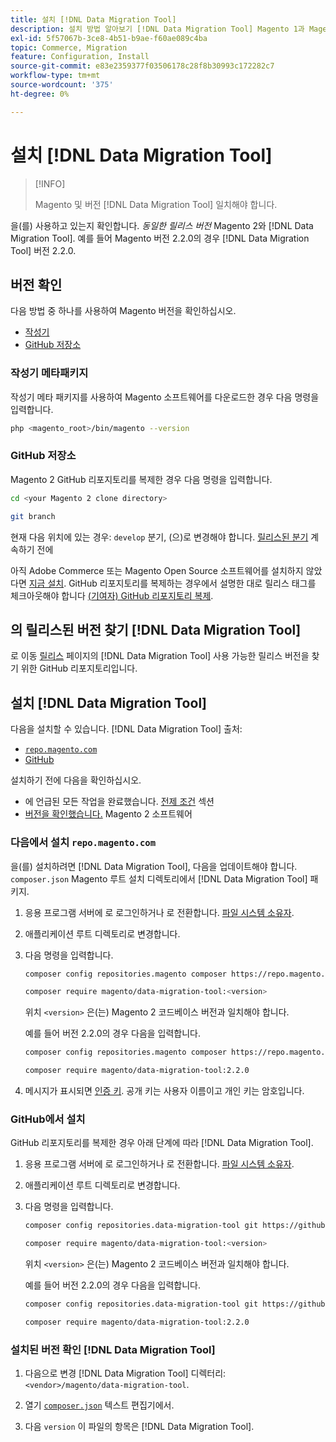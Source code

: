 ```yaml
---
title: 설치 [!DNL Data Migration Tool]
description: 설치 방법 알아보기 [!DNL Data Migration Tool] Magento 1과 Magento 2 간에 데이터를 전송합니다.
exl-id: 5f57067b-3ce8-4b51-b9ae-f60ae089c4ba
topic: Commerce, Migration
feature: Configuration, Install
source-git-commit: e83e2359377f03506178c28f8b30993c172282c7
workflow-type: tm+mt
source-wordcount: '375'
ht-degree: 0%

---
```


# 설치 [!DNL Data Migration Tool]

>[!INFO]
>
>Magento 및 버전 [!DNL Data Migration Tool] 일치해야 합니다.


을(를) 사용하고 있는지 확인합니다. *동일한 릴리스 버전* Magento 2와 [!DNL Data Migration Tool]. 예를 들어 Magento 버전 2.2.0의 경우 [!DNL Data Migration Tool] 버전 2.2.0.

## 버전 확인

다음 방법 중 하나를 사용하여 Magento 버전을 확인하십시오.

- [작성기](#composer-metapackage)
- [GitHub 저장소](#github-repository)

### 작성기 메타패키지

작성기 메타 패키지를 사용하여 Magento 소프트웨어를 다운로드한 경우 다음 명령을 입력합니다.

```bash
php <magento_root>/bin/magento --version
```

### GitHub 저장소

Magento 2 GitHub 리포지토리를 복제한 경우 다음 명령을 입력합니다.

```bash
cd <your Magento 2 clone directory>
```

```bash
git branch
```

현재 다음 위치에 있는 경우: `develop` 분기, (으)로 변경해야 합니다. [릴리스된 분기](https://developer.adobe.com/commerce/contributor/guides/install/change-version/) 계속하기 전에

아직 Adobe Commerce 또는 Magento Open Source 소프트웨어를 설치하지 않았다면 [지금 설치](../../installation/prerequisites/commerce.md).
GitHub 리포지토리를 복제하는 경우에서 설명한 대로 릴리스 태그를 체크아웃해야 합니다 [(기여자) GitHub 리포지토리 복제](https://developer.adobe.com/commerce/contributor/guides/install/clone-repository/).

## 의 릴리스된 버전 찾기 [!DNL Data Migration Tool]

로 이동 [릴리스](https://github.com/magento/data-migration-tool/releases) 페이지의 [!DNL Data Migration Tool] 사용 가능한 릴리스 버전을 찾기 위한 GitHub 리포지토리입니다.

## 설치 [!DNL Data Migration Tool]

다음을 설치할 수 있습니다. [!DNL Data Migration Tool] 출처:

- [`repo.magento.com`](#install-from-repomagentocom)
- [GitHub](#install-from-github)

설치하기 전에 다음을 확인하십시오.

- 에 언급된 모든 작업을 완료했습니다. [전제 조건](prerequisites.md) 섹션
- [버전을 확인했습니다.](install.md#check-your-version) Magento 2 소프트웨어

### 다음에서 설치 `repo.magento.com`

을(를) 설치하려면 [!DNL Data Migration Tool], 다음을 업데이트해야 합니다. `composer.json` Magento 루트 설치 디렉토리에서 [!DNL Data Migration Tool] 패키지.

1. 응용 프로그램 서버에 로 로그인하거나 로 전환합니다. [파일 시스템 소유자](../../installation/prerequisites/file-system/overview.md).
1. 애플리케이션 루트 디렉토리로 변경합니다.
1. 다음 명령을 입력합니다.

   ```bash
   composer config repositories.magento composer https://repo.magento.com
   ```

   ```bash
   composer require magento/data-migration-tool:<version>
   ```

   위치 `<version>` 은(는) Magento 2 코드베이스 버전과 일치해야 합니다.

   예를 들어 버전 2.2.0의 경우 다음을 입력합니다.

   ```bash
   composer config repositories.magento composer https://repo.magento.com
   ```

   ```bash
   composer require magento/data-migration-tool:2.2.0
   ```

1. 메시지가 표시되면 [인증 키](../../installation/prerequisites/authentication-keys.md). 공개 키는 사용자 이름이고 개인 키는 암호입니다.

### GitHub에서 설치

GitHub 리포지토리를 복제한 경우 아래 단계에 따라 [!DNL Data Migration Tool].

1. 응용 프로그램 서버에 로 로그인하거나 로 전환합니다. [파일 시스템 소유자](../../installation/prerequisites/file-system/overview.md).
1. 애플리케이션 루트 디렉토리로 변경합니다.
1. 다음 명령을 입력합니다.

   ```bash
   composer config repositories.data-migration-tool git https://github.com/magento/data-migration-tool
   ```

   ```bash
   composer require magento/data-migration-tool:<version>
   ```

   위치 `<version>` 은(는) Magento 2 코드베이스 버전과 일치해야 합니다.

   예를 들어 버전 2.2.0의 경우 다음을 입력합니다.

   ```bash
   composer config repositories.data-migration-tool git https://github.com/magento/data-migration-tool
   ```

   ```bash
   composer require magento/data-migration-tool:2.2.0
   ```

### 설치된 버전 확인 [!DNL Data Migration Tool]

1. 다음으로 변경 [!DNL Data Migration Tool] 디렉터리: `<vendor>/magento/data-migration-tool`.

1. 열기 [`composer.json`](https://github.com/magento/data-migration-tool/blob/2.4/composer.json) 텍스트 편집기에서.

1. 다음 `version` 이 파일의 항목은 [!DNL Data Migration Tool].

